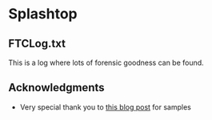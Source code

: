 # Splashtop
## FTCLog.txt

This is a log where lots of forensic goodness can be found.

## Acknowledgments

* Very special thank you to [this blog post](https://www.synacktiv.com/en/publications/legitimate-rats-a-comprehensive-forensic-analysis-of-the-usual-suspects) for samples
